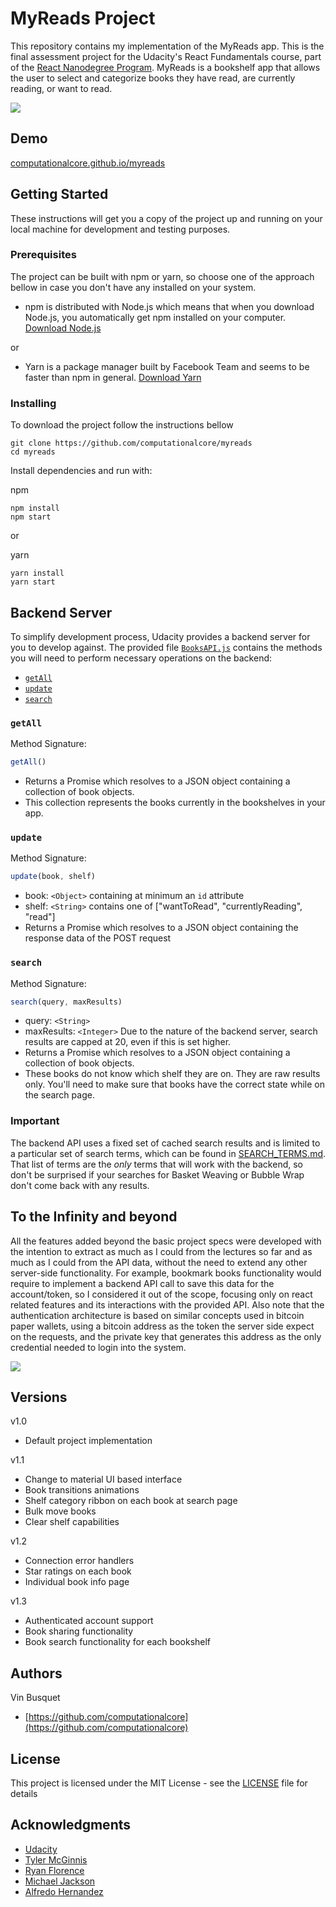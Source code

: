 # MyReads Project

This repository contains my implementation of the MyReads app. This is the final assessment project for the
Udacity's React Fundamentals course, part of the [React Nanodegree Program](https://udacity.com/course/react-nanodegree--nd019).
MyReads is a bookshelf app that allows the user to select and categorize books they have read, are currently reading, or
want to read.

![](https://raw.githubusercontent.com/computationalcore/myreads/gh-pages/myreads.gif)

## Demo

[computationalcore.github.io/myreads](https://computationalcore.github.io/myreads)

## Getting Started

These instructions will get you a copy of the project up and running on your local machine for development and testing 
purposes. 

### Prerequisites

The project can be built with npm or yarn, so choose one of the approach bellow in case you don't 
have any installed on your system. 

* npm is distributed with Node.js which means that when you download Node.js, 
you automatically get npm installed on your computer. [Download Node.js](https://github.com/facebookincubator/create-react-app)

or

* Yarn is a package manager built by Facebook Team and seems to be faster than npm in general.  [Download Yarn](https://yarnpkg.com/en/docs/install)

### Installing

To download the project follow the instructions bellow

```
git clone https://github.com/computationalcore/myreads
cd myreads
```

Install dependencies and run with:
 
npm
```
npm install
npm start
```
or

yarn
```
yarn install
yarn start
```

## Backend Server

To simplify development process, Udacity provides a backend server for you to develop against. 
The provided file [`BooksAPI.js`](src/BooksAPI.js) contains the methods you will need to perform necessary operations 
on the backend:

* [`getAll`](#getall)
* [`update`](#update)
* [`search`](#search)

### `getAll`

Method Signature:

```js
getAll()
```

* Returns a Promise which resolves to a JSON object containing a collection of book objects.
* This collection represents the books currently in the bookshelves in your app.

### `update`

Method Signature:

```js
update(book, shelf)
```

* book: `<Object>` containing at minimum an `id` attribute
* shelf: `<String>` contains one of ["wantToRead", "currentlyReading", "read"]  
* Returns a Promise which resolves to a JSON object containing the response data of the POST request

### `search`

Method Signature:

```js
search(query, maxResults)
```

* query: `<String>`
* maxResults: `<Integer>` Due to the nature of the backend server, search results are capped at 20, even if this is set higher.
* Returns a Promise which resolves to a JSON object containing a collection of book objects.
* These books do not know which shelf they are on. They are raw results only. You'll need to make sure that books have the correct state while on the search page.

### Important
The backend API uses a fixed set of cached search results and is limited to a particular set of search terms, which can 
be found in [SEARCH_TERMS.md](SEARCH_TERMS.md). That list of terms are the _only_ terms that will work with the backend,
so don't be surprised if your searches for Basket Weaving or Bubble Wrap don't come back with any results.

## To the Infinity and beyond

All the features added beyond the basic project specs were developed with the intention to extract as much as I 
could from the lectures so far and as much as I could from the API data, without the need to extend any other server-side 
functionality. For example, bookmark books functionality would require to implement a backend API call to save this data
for the account/token, so I considered it out of the scope, focusing only on react related features and its interactions
with the provided API. Also note that the authentication architecture is based on similar concepts used in
bitcoin paper wallets, using a bitcoin address as the token the server side expect on the requests, and the private key
that generates this address as the only credential needed to login into the system. 

![](https://raw.githubusercontent.com/computationalcore/myreads/gh-pages/myreads_authentication.gif)

## Versions

v1.0 
* Default project implementation 
 
v1.1 
* Change to material UI based interface
* Book transitions animations
* Shelf category ribbon on each book at search page
* Bulk move books
* Clear shelf capabilities

v1.2
* Connection error handlers
* Star ratings on each book
* Individual book info page 

v1.3
* Authenticated account support
* Book sharing functionality 
* Book search functionality for each bookshelf

## Authors
Vin Busquet
* [https://github.com/computationalcore](https://github.com/computationalcore)

## License

This project is licensed under the MIT License - see the [LICENSE](LICENSE) file for details


## Acknowledgments
* [Udacity](https://www.udacity.com/)
* [Tyler McGinnis](https://twitter.com/tylermcginnis33)
* [Ryan Florence](https://twitter.com/ryanflorence)
* [Michael Jackson](https://twitter.com/mjackson)
* [Alfredo Hernandez](https://alfredocreates.com)
